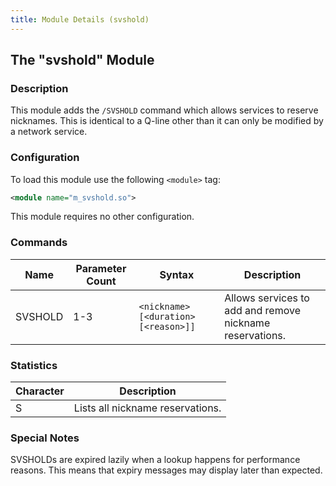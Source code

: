 ```yaml
---
title: Module Details (svshold)
---
```


## The "svshold" Module

### Description

This module adds the `/SVSHOLD` command which allows services to reserve nicknames. This is identical to a Q-line other than it can only be modified by a network service.

### Configuration

To load this module use the following `<module>` tag:

```xml
<module name="m_svshold.so">
```

This module requires no other configuration.

### Commands

Name    | Parameter Count | Syntax                               | Description
------- | --------------- | ------------------------------------ | -----------
SVSHOLD | 1-3             | `<nickname> [<duration> [<reason>]]` | Allows services to add and remove nickname reservations.

<!-- SVSHOLD is not documented here because it is not intended to be executed by users -->

### Statistics

Character | Description
--------- | -----------
S         | Lists all nickname reservations.

### Special Notes

SVSHOLDs are expired lazily when a lookup happens for performance reasons. This means that expiry messages may display later than expected.
